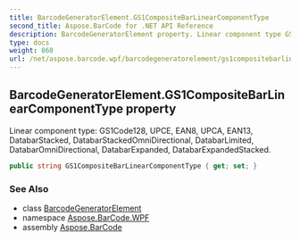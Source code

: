```yaml
---
title: BarcodeGeneratorElement.GS1CompositeBarLinearComponentType
second_title: Aspose.BarCode for .NET API Reference
description: BarcodeGeneratorElement property. Linear component type GS1Code128 UPCE EAN8 UPCA EAN13 DatabarStacked DatabarStackedOmniDirectional DatabarLimited DatabarOmniDirectional DatabarExpanded DatabarExpandedStacked
type: docs
weight: 860
url: /net/aspose.barcode.wpf/barcodegeneratorelement/gs1compositebarlinearcomponenttype/
---
```

## BarcodeGeneratorElement.GS1CompositeBarLinearComponentType property

Linear component type: GS1Code128, UPCE, EAN8, UPCA, EAN13, DatabarStacked, DatabarStackedOmniDirectional, DatabarLimited, DatabarOmniDirectional, DatabarExpanded, DatabarExpandedStacked.

```csharp
public string GS1CompositeBarLinearComponentType { get; set; }
```

### See Also

* class [BarcodeGeneratorElement](../)
* namespace [Aspose.BarCode.WPF](../../barcodegeneratorelement/)
* assembly [Aspose.BarCode](../../../)


